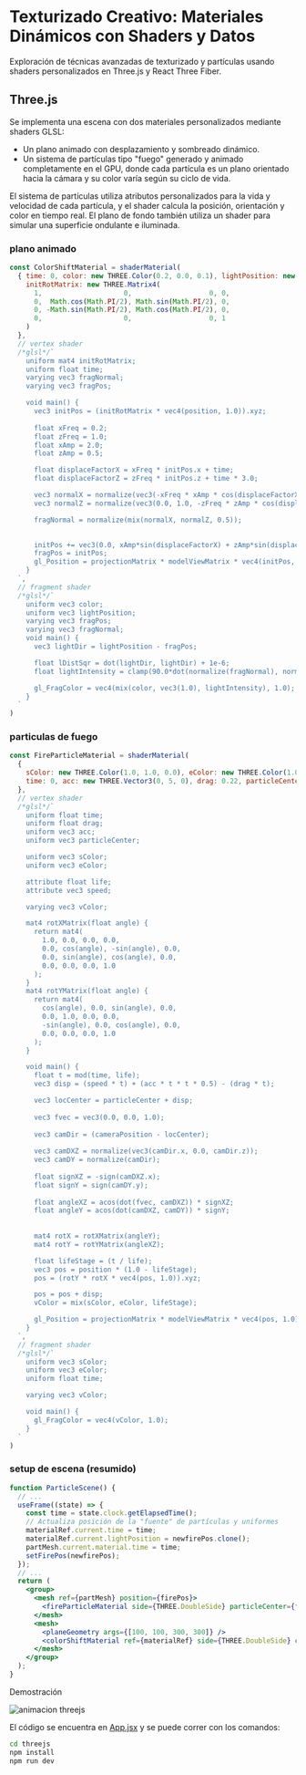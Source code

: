 # Texturizado Creativo: Materiales Dinámicos con Shaders y Datos

Exploración de técnicas avanzadas de texturizado y partículas usando shaders personalizados en Three.js y React Three Fiber.

## Three.js

Se implementa una escena con dos materiales personalizados mediante shaders GLSL:
- Un plano animado con desplazamiento y sombreado dinámico.
- Un sistema de partículas tipo "fuego" generado y animado completamente en el GPU, donde cada partícula es un plano orientado hacia la cámara y su color varía según su ciclo de vida.

El sistema de partículas utiliza atributos personalizados para la vida y velocidad de cada partícula, y el shader calcula la posición, orientación y color en tiempo real. El plano de fondo también utiliza un shader para simular una superficie ondulante e iluminada.


### plano animado
```jsx
const ColorShiftMaterial = shaderMaterial(
  { time: 0, color: new THREE.Color(0.2, 0.0, 0.1), lightPosition: new THREE.Vector3(0, 1, 0),
    initRotMatrix: new THREE.Matrix4(
      1,                    0,                   0, 0,
      0,  Math.cos(Math.PI/2), Math.sin(Math.PI/2), 0,
      0, -Math.sin(Math.PI/2), Math.cos(Math.PI/2), 0,
      0,                    0,                   0, 1
    )
  },
  // vertex shader
  /*glsl*/`
    uniform mat4 initRotMatrix;
    uniform float time;
    varying vec3 fragNormal;
    varying vec3 fragPos;

    void main() {
      vec3 initPos = (initRotMatrix * vec4(position, 1.0)).xyz;
      
      float xFreq = 0.2;
      float zFreq = 1.0;
      float xAmp = 2.0;
      float zAmp = 0.5;

      float displaceFactorX = xFreq * initPos.x + time;
      float displaceFactorZ = zFreq * initPos.z + time * 3.0;

      vec3 normalX = normalize(vec3(-xFreq * xAmp * cos(displaceFactorX), 1.0, 0.0));
      vec3 normalZ = normalize(vec3(0.0, 1.0, -zFreq * zAmp * cos(displaceFactorZ)));

      fragNormal = normalize(mix(normalX, normalZ, 0.5));
    

      initPos += vec3(0.0, xAmp*sin(displaceFactorX) + zAmp*sin(displaceFactorZ), 0.0);
      fragPos = initPos;
      gl_Position = projectionMatrix * modelViewMatrix * vec4(initPos, 1.0);
    }
  `,
  // fragment shader
  /*glsl*/`
    uniform vec3 color;
    uniform vec3 lightPosition;
    varying vec3 fragPos;
    varying vec3 fragNormal;
    void main() {
      vec3 lightDir = lightPosition - fragPos;

      float lDistSqr = dot(lightDir, lightDir) + 1e-6;
      float lightIntensity = clamp(90.0*dot(normalize(fragNormal), normalize(lightDir))/lDistSqr, 0.0, 1.0);

      gl_FragColor = vec4(mix(color, vec3(1.0), lightIntensity), 1.0);
    }
  `
)
```

### particulas de fuego
```jsx
const FireParticleMaterial = shaderMaterial(
  {
    sColor: new THREE.Color(1.0, 1.0, 0.0), eColor: new THREE.Color(1.0, 0.2, 0.0),
    time: 0, acc: new THREE.Vector3(0, 5, 0), drag: 0.22, particleCenter: new THREE.Vector3(0, 0, 0)
  },
  // vertex shader
  /*glsl*/`
    uniform float time;
    uniform float drag;
    uniform vec3 acc;
    uniform vec3 particleCenter;

    uniform vec3 sColor;
    uniform vec3 eColor;

    attribute float life;
    attribute vec3 speed;

    varying vec3 vColor;

    mat4 rotXMatrix(float angle) {
      return mat4(
        1.0, 0.0, 0.0, 0.0,
        0.0, cos(angle), -sin(angle), 0.0,
        0.0, sin(angle), cos(angle), 0.0,
        0.0, 0.0, 0.0, 1.0
      );
    }
    mat4 rotYMatrix(float angle) {
      return mat4(
        cos(angle), 0.0, sin(angle), 0.0,
        0.0, 1.0, 0.0, 0.0,
        -sin(angle), 0.0, cos(angle), 0.0,
        0.0, 0.0, 0.0, 1.0
      );
    }

    void main() {
      float t = mod(time, life);
      vec3 disp = (speed * t) + (acc * t * t * 0.5) - (drag * t);

      vec3 locCenter = particleCenter + disp;
      
      vec3 fvec = vec3(0.0, 0.0, 1.0);
      
      vec3 camDir = (cameraPosition - locCenter);
      
      vec3 camDXZ = normalize(vec3(camDir.x, 0.0, camDir.z));
      vec3 camDY = normalize(camDir);
      
      float signXZ = -sign(camDXZ.x);
      float signY = sign(camDY.y);
      
      float angleXZ = acos(dot(fvec, camDXZ)) * signXZ;
      float angleY = acos(dot(camDXZ, camDY)) * signY;
      
      
      mat4 rotX = rotXMatrix(angleY);
      mat4 rotY = rotYMatrix(angleXZ);

      float lifeStage = (t / life);
      vec3 pos = position * (1.0 - lifeStage);
      pos = (rotY * rotX * vec4(pos, 1.0)).xyz;

      pos = pos + disp;
      vColor = mix(sColor, eColor, lifeStage);

      gl_Position = projectionMatrix * modelViewMatrix * vec4(pos, 1.0);
    }
  `,
  // fragment shader
  /*glsl*/`
    uniform vec3 sColor;
    uniform vec3 eColor;
    uniform float time;

    varying vec3 vColor;

    void main() {
      gl_FragColor = vec4(vColor, 1.0);
    }
  `
)
```

### setup de escena (resumido)
```jsx
function ParticleScene() {
  // ...
  useFrame((state) => {
    const time = state.clock.getElapsedTime();
    // Actualiza posición de la "fuente" de partículas y uniformes
    materialRef.current.time = time;
    materialRef.current.lightPosition = newfirePos.clone();
    partMesh.current.material.time = time;
    setFirePos(newfirePos);
  });
  // ...
  return (
    <group>
      <mesh ref={partMesh} position={firePos}>
        <fireParticleMaterial side={THREE.DoubleSide} particleCenter={firePos}/>
      </mesh>
      <mesh>
        <planeGeometry args={[100, 100, 300, 300]} />
        <colorShiftMaterial ref={materialRef} side={THREE.DoubleSide} color={new THREE.Color(0.1,0.0,0.2)}/>
      </mesh>
    </group>
  );
}
```

Demostración

![animacion threejs](./threejs_anim.gif)

El código se encuentra en [App.jsx](./threejs/src/App.jsx) y se puede correr con los comandos:

```sh
cd threejs
npm install
npm run dev
```
